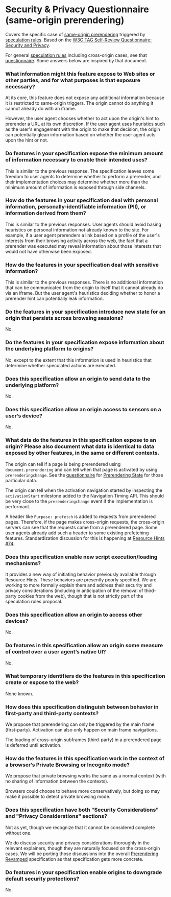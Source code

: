 # Security & Privacy Questionnaire (same-origin prerendering)

Covers the specific case of [same-origin prerendering](./prerendering-same-origin.md) triggered by [speculation rules](./triggers.md). Based on the [W3C TAG Self-Review Questionnaire: Security and Privacy](https://w3ctag.github.io/security-questionnaire/).

For general [speculation rules](triggers.md) including cross-origin cases, see that [questionnaire](speculation-rules-security-privacy-questionnaire.md). Some answers below are inspired by that document.

### What information might this feature expose to Web sites or other parties, and for what purposes is that exposure necessary?

At its core, this feature does not expose any additional information because it is restricted to same-origin triggers. The origin cannot do anything it cannot already do with an iframe.

However, the user agent chooses whether to act upon the origin's hint to prerender a URL at its own discretion. If the user agent uses heuristics such as the user's engagement with the origin to make that decision, the origin can potentially glean information based on whether the user agent acts upon the hint or not.

### Do features in your specification expose the minimum amount of information necessary to enable their intended uses?

This is similar to the previous response. The specification leaves some freedom to user agents to determine whether to perform a prerender, and their implementation choices may determine whether more than the minimum amount of information is exposed through side channels.

### How do the features in your specification deal with personal information, personally-identifiable information (PII), or information derived from them?

This is similar to the previous responses. User agents should avoid basing heuristics on personal information not already known to the site. For example, if a user agent prerenders a link based on a profile of the user's interests from their browsing activity across the web, the fact that a prerender was executed may reveal information about those interests that would not have otherwise been exposed.

### How do the features in your specification deal with sensitive information?

This is similar to the previous responses. There is no additional information that can be communicated from the origin to itself that it cannot already do via an iframe. But the user agent's heuristics deciding whether to honor a prerender hint can potentially leak information.

### Do the features in your specification introduce new state for an origin that persists across browsing sessions?

No.

### Do the features in your specification expose information about the underlying platform to origins?

No, except to the extent that this information is used in heuristics that determine whether speculated actions are executed.

### Does this specification allow an origin to send data to the underlying platform?

No.

### Does this specification allow an origin access to sensors on a user’s device?

No.

### What data do the features in this specification expose to an origin? Please also document what data is identical to data exposed by other features, in the same or different contexts.

The origin can tell if a page is being prerendered using `document.prerendering` and can tell when that page is activated by using `prerenderingchange`. See the [questionnaire](prerendering-state-privacy-questionnaire.md) for [Prerendering State](prerendering-state.md) for those particular data.

The origin can tell when the activation navigation started by inspecting the `activationStart` milestone added to the Navigation Timing API. This should be very close to the `prerenderingchange` event if the implementation is performant.

A header like `Purpose: prefetch` is added to requests from prerendered pages. Therefore, if the page makes cross-origin requests, the cross-origin servers can see that the requests came from a prerendered page. Some user agents already add such a header to some existing prefetching features. Standardization discussion for this is happening at [Resource Hints #74](https://github.com/w3c/resource-hints/issues/74).

### Does this specification enable new script execution/loading mechanisms?

It provides a new way of initiating behavior previously available through Resource Hints. These behaviors are presently poorly specified. We are working to more formally explain them and address their security and privacy considerations (including in anticipation of the removal of third-party cookies from the web), though that is not strictly part of the speculation rules proposal.

### Does this specification allow an origin to access other devices?

No.

### Do features in this specification allow an origin some measure of control over a user agent’s native UI?

No.

### What temporary identifiers do the features in this specification create or expose to the web?

None known.

### How does this specification distinguish between behavior in first-party and third-party contexts?

We propose that prerendering can only be triggered by the main frame (first-party). Activation can also only happen on main frame navigations.

The loading of cross-origin subframes (third-party) in a prerendered page is deferred until activation.

### How do the features in this specification work in the context of a browser’s Private Browsing or Incognito mode?

We propose that private browsing works the same as a normal context (with no sharing of information between the contexts).

Browsers could choose to behave more conservatively, but doing so may make it possible to detect private browsing mode.

### Does this specification have both "Security Considerations" and "Privacy Considerations" sections?

Not as yet, though we recognize that it cannot be considered complete without one.

We do discuss security and privacy considerations thoroughly in the relevant explainers, though they are naturally focused on the cross-origin cases. We will be porting those discussions into the overall [Prerendering Revamped](https://wicg.github.io/nav-speculation/prerendering.html) specification as that specification gets more concrete.

### Do features in your specification enable origins to downgrade default security protections?

No.
